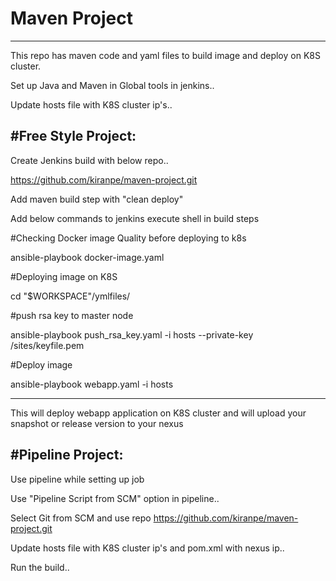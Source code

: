 # Maven Project
------------------------

This repo has maven code and yaml files to build image and deploy on K8S cluster.

Set up Java and Maven in Global tools in jenkins..

Update hosts file with K8S cluster ip's..

#Free Style Project:
---------------------
Create Jenkins build with below repo..

https://github.com/kiranpe/maven-project.git

Add maven build step with "clean deploy"

Add below commands to jenkins execute shell in build steps

#Checking Docker image Quality before deploying to k8s

ansible-playbook docker-image.yaml

#Deploying image on K8S

cd "$WORKSPACE"/ymlfiles/

#push rsa key to master node

ansible-playbook push_rsa_key.yaml -i hosts --private-key /sites/keyfile.pem

#Deploy image

ansible-playbook webapp.yaml -i hosts

----------------------------------------------------------------------

This will deploy webapp application on K8S cluster and will upload your snapshot or release version to your nexus


#Pipeline Project:
-------------------

Use pipeline while setting up job

Use "Pipeline Script from SCM" option in pipeline..

Select Git from SCM and use repo https://github.com/kiranpe/maven-project.git

Update hosts file with K8S cluster ip's and pom.xml with nexus ip..

Run the build..

